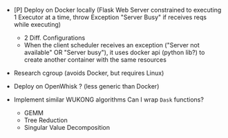 - [P] Deploy on Docker locally (Flask Web Server constrained to executing 1 Executor at a time, throw Exception "Server Busy" if receives reqs while executing)
    - 2 Diff. Configurations
    - When the client scheduler receives an exception ("Server not available" OR "Server busy"), it uses docker api (python lib?) to create another container with the same resources 
- Research cgroup (avoids Docker, but requires Linux)
- Deploy on OpenWhisk ? (less generic than Docker)

- Implement similar WUKONG algorithms
    Can I wrap `Dask` functions?
    - GEMM
    - Tree Reduction
    - Singular Value Decomposition
